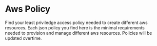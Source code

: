 # Aws Policy
Find your least priviledge access policy needed to create different aws resources. Each json policy you find here is the minimal requirements needed to provision and manage different aws resources. Policies will be updated overtime.
